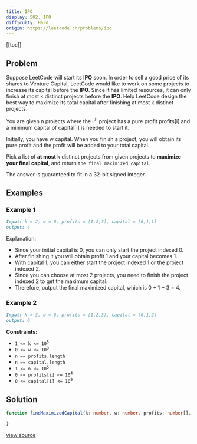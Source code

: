 ```yaml
---
title: IPO
display: 502. IPO
difficulty: Hard
origin: https://leetcode.cn/problems/ipo
---
```


[[toc]]

## Problem

Suppose LeetCode will start its **IPO** soon. In order to sell a good price of its shares to Venture Capital, LeetCode would like to work on some projects to increase its capital before the **IPO**. Since it has limited resources, it can only finish at most k distinct projects before the **IPO**. Help LeetCode design the best way to maximize its total capital after finishing at most k distinct projects.

You are given n projects where the i<sup>th</sup> project has a pure profit profits[i] and a minimum capital of capital[i] is needed to start it.

Initially, you have w capital. When you finish a project, you will obtain its pure profit and the profit will be added to your total capital.

Pick a list of **at most** k distinct projects from given projects to **maximize your final capital**, and return `the final maximized capital`.

The answer is guaranteed to fit in a 32-bit signed integer.

## Examples

### Example 1

```md
Input: k = 2, w = 0, profits = [1,2,3], capital = [0,1,1]
output: 4
```

Explanation:

* Since your initial capital is 0, you can only start the project indexed 0.
* After finishing it you will obtain profit 1 and your capital becomes 1.
* With capital 1, you can either start the project indexed 1 or the project indexed 2.
* Since you can choose at most 2 projects, you need to finish the project indexed 2 to get the maximum capital.
* Therefore, output the final maximized capital, which is 0 + 1 + 3 = 4.

### Example 2

```md
Input: k = 3, w = 0, profits = [1,2,3], capital = [0,1,2]
output: 6
```

**Constraints:**

* <code>1 <= k <= 10<sup>5</sup></code>
* <code>0 <= w <= 10<sup>9</sup></code>
* `n == profits.length`
* `n == capital.length`
* <code>1 <= n <= 10<sup>5</sup></code>
* <code>0 <= profits[i] <= 10<sup>4</sup></code>
* <code>0 <= capital[i] <= 10<sup>9</sup></code>

## Solution

```ts
function findMaximizedCapital(k: number, w: number, profits: number[], capital: number[]): number {

}
```

[view source](https://leetcode.cn/problems/ipo)
